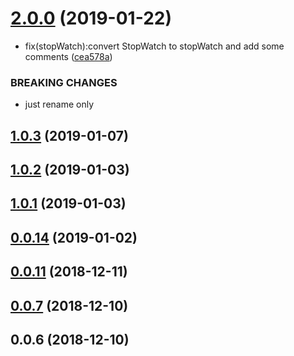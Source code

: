 # [2.0.0](https://github.com/xucongli1989/x-js-kit/compare/v1.0.3...v2.0.0) (2019-01-22)


* fix(stopWatch):convert StopWatch to stopWatch and add some comments ([cea578a](https://github.com/xucongli1989/x-js-kit/commit/cea578a))


### BREAKING CHANGES

* just rename only



## [1.0.3](https://github.com/xucongli1989/x-js-kit/compare/v1.0.2...v1.0.3) (2019-01-07)



## [1.0.2](https://github.com/xucongli1989/x-js-kit/compare/v1.0.1...v1.0.2) (2019-01-03)



## [1.0.1](https://github.com/xucongli1989/x-js-kit/compare/v0.0.14...v1.0.1) (2019-01-03)



## [0.0.14](https://github.com/xucongli1989/x-js-kit/compare/v0.0.11...v0.0.14) (2019-01-02)



## [0.0.11](https://github.com/xucongli1989/x-js-kit/compare/v0.0.7...v0.0.11) (2018-12-11)



## [0.0.7](https://github.com/xucongli1989/x-js-kit/compare/v0.0.6...v0.0.7) (2018-12-10)



## 0.0.6 (2018-12-10)



